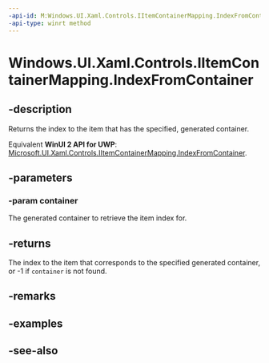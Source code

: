 ```yaml
---
-api-id: M:Windows.UI.Xaml.Controls.IItemContainerMapping.IndexFromContainer(Windows.UI.Xaml.DependencyObject)
-api-type: winrt method
---
```


<!-- Method syntax
public int IndexFromContainer(Windows.UI.Xaml.DependencyObject container)
-->

# Windows.UI.Xaml.Controls.IItemContainerMapping.IndexFromContainer

## -description
Returns the index to the item that has the specified, generated container.

Equivalent **WinUI 2 API for UWP**: [Microsoft.UI.Xaml.Controls.IItemContainerMapping.IndexFromContainer](/windows/winui/api/microsoft.ui.xaml.controls.iitemcontainermapping.indexfromcontainer).

## -parameters
### -param container
The generated container to retrieve the item index for.

## -returns
The index to the item that corresponds to the specified generated container, or -1 if `container` is not found.

## -remarks

## -examples

## -see-also
